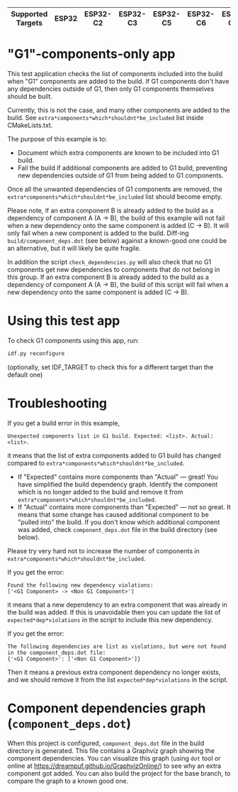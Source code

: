 | Supported Targets | ESP32 | ESP32-C2 | ESP32-C3 | ESP32-C5 | ESP32-C6 | ESP32-C61 | ESP32-H2 | ESP32-H21 | ESP32-H4 | ESP32-P4 | ESP32-S2 | ESP32-S3 |
| ----------------- | ----- | -------- | -------- | -------- | -------- | --------- | -------- | --------- | -------- | -------- | -------- | -------- |

# "G1"-components-only app

This test application checks the list of components included into the build when "G1" components are added to the build. If G1 components don't have any dependencies outside of G1, then only G1 components themselves should be built.

Currently, this is not the case, and many other components are added to the build. See `extra*components*which*shouldnt*be_included` list inside CMakeLists.txt.

The purpose of this example is to:

- Document which extra components are known to be included into G1 build.
- Fail the build if additional components are added to G1 build, preventing new dependencies outside of G1 from being added to G1 components.

Once all the unwanted dependencies of G1 components are removed, the `extra*components*which*shouldnt*be_included` list should become empty.

Please note, if an extra component B is already added to the build as a dependency of component A (A -> B), the build of this example will not fail when a new dependency onto the same component is added (C -> B). It will only fail when a new component is added to the build. Diff-ing `build/component_deps.dot` (see below) against a known-good one could be an alternative, but it will likely be quite fragile.


In addition the script `check_dependencies.py` will also check that no G1 components get new dependencies to components that do not belong in this group. If an extra component B is already added to the build as a dependency of component A (A -> B), the build of this script will fail when a new dependency onto the same component is added (C -> B).

# Using this test app

To check G1 components using this app, run:
```bash
idf.py reconfigure
```
(optionally, set IDF_TARGET to check this for a different target than the default one)

# Troubleshooting

If you get a build error in this example,

```
Unexpected components list in G1 build. Expected: <list>. Actual: <list>.
```

it means that the list of extra components added to G1 build has changed compared to `extra*components*which*shouldnt*be_included`.

- If "Expected" contains more components than "Actual" — great! You have simplified the build dependency graph. Identify the component which is no longer added to the build and remove it from `extra*components*which*shouldnt*be_included`.
- If "Actual" contains more components than "Expected" — not so great. It means that some change has caused additional component to be "pulled into" the build. If you don't know which additional component was added, check `component_deps.dot` file in the build directory (see below).

Please try very hard not to increase the number of components in `extra*components*which*shouldnt*be_included`.

If you get the error:
```
Found the following new dependency violations:
['<G1 Component> -> <Non G1 Component>']

```
it means that a new dependency to an extra component that was already in the build was added. If this is unavoidable then you can update the list of `expected*dep*violations` in the script to include this new dependency.

If you get the error:
```
The following dependencies are list as violations, but were not found in the component_deps.dot file:
{'<G1 Component>': ['<Non G1 Component>']}
```
Then it means a previous extra component dependency no longer exists, and we should remove it from the list `expected*dep*violations` in the script.


# Component dependencies graph (`component_deps.dot`)

When this project is configured, `component_deps.dot` file in the build directory is generated. This file contains a Graphviz graph showing the component dependencies. You can visualize this graph (using `dot` tool or online at https://dreampuf.github.io/GraphvizOnline/) to see why an extra component got added. You can also build the project for the base branch, to compare the graph to a known good one.
